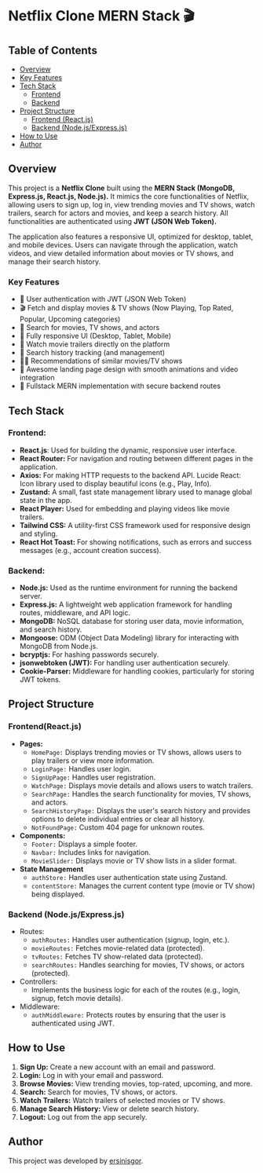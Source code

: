 # Netflix Clone MERN Stack 🎬

## Table of Contents

- [Overview](#overview)
- [Key Features](#key-features)
- [Tech Stack](#tech-stack)
  - [Frontend](#frontend)
  - [Backend](#backend)
- [Project Structure](#project-structure)
  - [Frontend (React.js)](#frontendreactjs)
  - [Backend (Node.js/Express.js)](#backend-nodejsexpressjs)
- [How to Use](#how-to-use)
- [Author](#author)

## Overview

This project is a **Netflix Clone** built using the **MERN Stack (MongoDB, Express.js, React.js, Node.js).** It mimics the core functionalities of Netflix, allowing users to sign up, log in, view trending movies and TV shows, watch trailers, search for actors and movies, and keep a search history. All functionalities are authenticated using **JWT (JSON Web Token).**

The application also features a responsive UI, optimized for desktop, tablet, and mobile devices. Users can navigate through the application, watch videos, and view detailed information about movies or TV shows, and manage their search history.

### Key Features

- 🔐 User authentication with JWT (JSON Web Token)
- 🎬 Fetch and display movies & TV shows (Now Playing, Top Rated, Popular, Upcoming categories)
- 🔎 Search for movies, TV shows, and actors
- 📱 Fully responsive UI (Desktop, Tablet, Mobile)
- 🎥 Watch movie trailers directly on the platform
- 📜 Search history tracking (and management)
- 🐱‍👤 Recommendations of similar movies/TV shows
- 💙 Awesome landing page design with smooth animations and video integration
- 💾 Fullstack MERN implementation with secure backend routes

## Tech Stack

### Frontend:

- **React.js**: Used for building the dynamic, responsive user interface.
- **React Router:** For navigation and routing between different pages in the application.
- **Axios:** For making HTTP requests to the backend API.
  Lucide React: Icon library used to display beautiful icons (e.g., Play, Info).
- **Zustand:** A small, fast state management library used to manage global state in the app.
- **React Player:** Used for embedding and playing videos like movie trailers.
- **Tailwind CSS:** A utility-first CSS framework used for responsive design and styling.
- **React Hot Toast:** For showing notifications, such as errors and success messages (e.g., account creation success).

### Backend:

- **Node.js:** Used as the runtime environment for running the backend server.
- **Express.js:** A lightweight web application framework for handling routes, middleware, and API logic.
- **MongoDB:** NoSQL database for storing user data, movie information, and search history.
- **Mongoose:** ODM (Object Data Modeling) library for interacting with MongoDB from Node.js.
- **bcryptjs:** For hashing passwords securely.
- **jsonwebtoken (JWT):** For handling user authentication securely.
- **Cookie-Parser:** Middleware for handling cookies, particularly for storing JWT tokens.

## Project Structure

### Frontend(React.js)

- **Pages:**
  - `HomePage:` Displays trending movies or TV shows, allows users to play trailers or view more information.
  - `LoginPage:` Handles user login.
  - `SignUpPage:` Handles user registration.
  - `WatchPage:` Displays movie details and allows users to watch trailers.
  - `SearchPage:` Handles the search functionality for movies, TV shows, and actors.
  - `SearchHistoryPage:` Displays the user's search history and provides options to delete individual entries or clear all history.
  - `NotFoundPage:` Custom 404 page for unknown routes.
- **Components:**
  - `Footer:` Displays a simple footer.
  - `Navbar:` Includes links for navigation.
  - `MovieSlider:` Displays movie or TV show lists in a slider format.
- **State Management**
  - `authStore:` Handles user authentication state using Zustand.
  - `contentStore:` Manages the current content type (movie or TV show) being displayed.

### Backend (Node.js/Express.js)

- Routes:
  - `authRoutes:` Handles user authentication (signup, login, etc.).
  - `movieRoutes:` Fetches movie-related data (protected).
  - `tvRoutes:` Fetches TV show-related data (protected).
  - `searchRoutes:` Handles searching for movies, TV shows, or actors (protected).
- Controllers:
  - Implements the business logic for each of the routes (e.g., login, signup, fetch movie details).
- Middleware:
  - `authMiddleware:` Protects routes by ensuring that the user is authenticated using JWT.

## How to Use

1. **Sign Up:** Create a new account with an email and password.
2. **Login:** Log in with your email and password.
3. **Browse Movies:** View trending movies, top-rated, upcoming, and more.
4. **Search:** Search for movies, TV shows, or actors.
5. **Watch Trailers:** Watch trailers of selected movies or TV shows.
6. **Manage Search History:** View or delete search history.
7. **Logout:** Log out from the app securely.

## Author

This project was developed by [ersinisgor](https://ersinisgor.netlify.app/).
